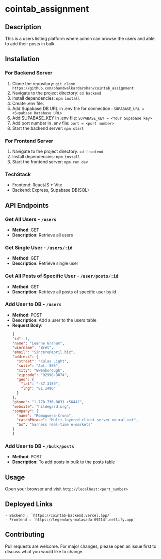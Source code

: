 # cointab_assignment
## Description
This is a users listing platform where admin can browse the users and able to add their posts in bulk.

## Installation
### For Backend Server
1. Clone the repository: `git clone https://github.com/bhandwalkardarshan/cointab_assignment`
2. Navigate to the project directory: `cd backend`
3. Install dependencies: `npm install`
4. Create .env file.
5. Add Supabase DB URL in .env file for connection : `SUPABASE_URL = <Supabase Database URL>` 
6. Add SUPABASE_KEY in .env file: `SUPABASE_KEY = <Your Supabase key>`
7. Add port number in .env file: `port = <port number>`
8. Start the backend server: `npm start` 

### For Frontend Server
1. Navigate to the project directory: `cd frontend`
2. Install dependencies: `npm install`
3. Start the frontend server: `npm run dev`

### TechStack
- Frontend: ReactJS + Vite
- Backend: Express, Supabase DB(SQL)

## API Endpoints

### Get All Users - `/users`
- **Method**: GET
- **Description**: Retrieve all users  

### Get Single User - `/users/:id`
- **Method**: GET
- **Description**: Retrieve single user

### Get All Posts of Specific User - `/user/posts/:id`
- **Method**: GET
- **Description**: Retrieve all posts of specific  user by id

### Add User to DB - `/users`
- **Method**: POST
- **Description**: Add a user to the users table
- **Request Body**:
    ```json
    {
    "id": 1,
    "name": "Leanne Graham",
    "username": "Bret",
    "email": "Sincere@april.biz",
    "address": {
      "street": "Kulas Light",
      "suite": "Apt. 556",
      "city": "Gwenborough",
      "zipcode": "92998-3874",
      "geo": {
        "lat": "-37.3159",
        "lng": "81.1496"
      }
    },
    "phone": "1-770-736-8031 x56442",
    "website": "hildegard.org",
    "company": {
      "name": "Romaguera-Crona",
      "catchPhrase": "Multi-layered client-server neural-net",
      "bs": "harness real-time e-markets"
    }
  }
    ```
### Add User to DB - `/bulk/posts`
- **Method**: POST
- **Description**: To add  posts in bulk to the posts table

## Usage
Open your browser and visit `http://localhost:<port_number>`

## Deployed Links
    - Backend : `https://cointab-backend.vercel.app/`
    - Frontend : `https://legendary-malasada-09214f.netlify.app`

## Contributing
Pull requests are welcome. For major changes, please open an issue first to discuss what you would like to change.




